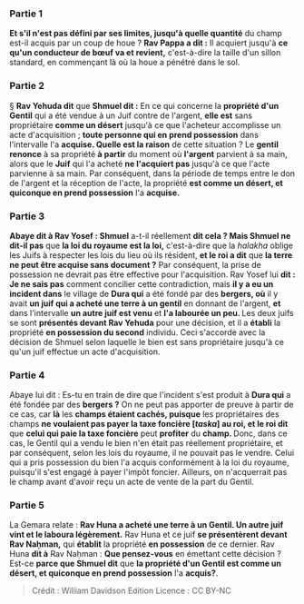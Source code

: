 
### Partie 1
<b>Et s'il n'est pas défini par ses limites, jusqu'à quelle quantité</b> du champ est-il acquis par un coup de houe ? <b>Rav Pappa a dit :</b> Il acquiert jusqu'à <b>ce qu'un conducteur de bœuf va et revient,</b> c'est-à-dire la taille d'un sillon standard, en commençant là où la houe a pénétré dans le sol.

### Partie 2
§ <b>Rav Yehuda dit</b> que <b>Shmuel dit :</b> En ce qui concerne la <b>propriété d'un Gentil</b> qui a été vendue à un Juif contre de l'argent, <b>elle est</b> sans propriétaire <b>comme un désert</b> jusqu'à ce que l'acheteur accomplisse un acte d'acquisition ; <b>toute personne qui en prend possession</b> dans l'intervalle l'a <b>acquise. Quelle est la raison</b> de cette situation ? Le <b>gentil renonce</b> à sa propriété <b>à partir</b> du moment où <b>l'argent</b> parvient à sa main,</b> alors que le <b>Juif</b> qui l'a acheté <b>ne l'acquiert pas</b> jusqu'à ce que l'acte parvienne à sa main. Par conséquent,</b> dans la période de temps entre le don de l'argent et la réception de l'acte, la propriété <b>est comme un désert, et quiconque en prend possession</b> l'a <b>acquise.</b>

### Partie 3
<b>Abaye dit à Rav Yosef : Shmuel</b> a-t-il réellement <b>dit cela ? Mais Shmuel ne dit-il pas</b> que <b>la loi du royaume est la loi,</b> c'est-à-dire que la <i>halakha</i> oblige les Juifs à respecter les lois du lieu où ils résident, <b>et le roi a dit</b> que <b>la terre ne peut être acquise sans document ?</b> Par conséquent, la prise de possession ne devrait pas être effective pour l'acquisition. Rav Yosef lui <b>dit : Je ne sais pas</b> comment concilier cette contradiction, mais <b>il y a eu un incident dans</b> le village de <b>Dura qui</b> a été fondé par des <b>bergers, où</b> il y avait <b>un juif qui a acheté une terre à un gentil</b> en donnant de l'argent, <b>et</b> dans l'intervalle <b>un autre juif est venu</b> et <b>l'a labourée un peu. </b> Les deux juifs se sont <b>présentés devant Rav Yehuda</b> pour une décision, et il a <b>établi</b> la propriété <b>en possession du second</b> individu. Ceci s'accorde avec la décision de Shmuel selon laquelle le bien est sans propriétaire jusqu'à ce qu'un juif effectue un acte d'acquisition.

### Partie 4
Abaye lui dit : Es-tu en train de dire</b> que l'incident s'est produit à <b>Dura qui</b> a été fondée par des <b>bergers ?</b> On ne peut pas apporter de preuve à partir de ce cas, car <b>là</b> les <b>champs étaient cachés, puisque</b> les propriétaires des champs <b>ne voulaient pas payer la taxe foncière [<i>taska</i>] au roi, et le roi dit</b> que <b>celui qui paie la taxe foncière</b> peut <b>profiter</b> du <b>champ. </b> Donc, dans ce cas, le Gentil qui a vendu le bien n'en était pas réellement propriétaire, et par conséquent, selon les lois du royaume, il ne pouvait pas le vendre. Celui qui a pris possession du bien l'a acquis conformément à la loi du royaume, puisqu'il s'est engagé à payer l'impôt foncier. Ailleurs, on n'acquerrait pas le champ avant d'avoir reçu un acte de vente de la part du Gentil.

### Partie 5
La Gemara relate : <b>Rav Huna a acheté une terre à un Gentil. Un autre juif vint et le laboura légèrement.</b> Rav Huna et ce juif <b>se présentèrent devant Rav Naḥman,</b> qui <b>établit</b> la propriété <b>en possession</b> de ce dernier. Rav Huna <b>dit à</b> Rav Naḥman : <b>Que pensez-vous</b> en émettant cette décision ? Est-ce <b>parce que Shmuel dit</b> que <b>la propriété d'un Gentil est comme un désert, et quiconque en prend possession</b> l'a <b>acquis?</b>.

>Crédit : William Davidson Edition
>Licence : CC BY-NC
